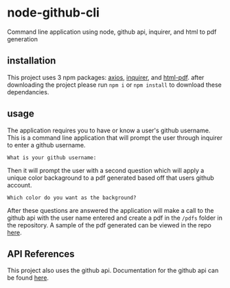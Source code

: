 # node-github-cli
Command line application using node, github api, inquirer, and html to pdf generation

## installation
This project uses 3 npm packages: [axios](https://www.npmjs.com/package/axios), [inquirer](https://www.npmjs.com/package/inquirer), and [html-pdf](https://www.npmjs.com/package/html-pdf). after downloading the project please run `npm i` or `npm install` to download these dependancies.

## usage
The application requires you to have or know a user's github username. This is a command line application that will prompt the user through inquirer to enter a github username.

`What is your github username:`

Then it will prompt the user with a second question which will apply a unique color backaground to a pdf generated based off that users github account.

`Which color do you want as the background?`

After these questions are answered the application will make a call to the github api with the user name entered and create a pdf in the `/pdfs` folder in the repository. A sample of the pdf generated can be viewed in the repo [here](https://github.com/lbmoody/node-github-cli/blob/master/pdfs/lbmoody.pdf).

## API References
This project also uses the github api. Documentation for the github api can be found [here](https://developer.github.com/v3/).
